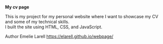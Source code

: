 **My cv page**

This is my project for my personal website where I want to showcase my CV and some of my technical skills.  
I built the site using HTML, CSS, and JavaScript.

Author
Emelie Larell
https://elarell.github.io/webpage/


